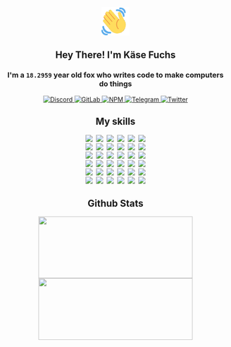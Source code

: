<div><p align=center><img src=./resources/images/wave.gif width=64px height=64px></p><h2 align=center>Hey There! I'm Käse Fuchs</h2><h3 align=center>I'm a <code>18.2959</code> year old fox who writes code to make computers do things</h3><p align=center><a href=https://discord.com/users/507526681125322772><img alt=Discord src="https://img.shields.io/badge/Discord-5865F2?logo=discord&logoColor=white&style=flat-square#612ce6f0ba8a36295692384dfc3ce0ca"> </a><a href=https://gitlab.com/kasefuchs><img alt=GitLab src="https://img.shields.io/badge/GitLab-330F63?logo=gitlab&logoColor=white&style=flat-square#612ce6f0ba8a36295692384dfc3ce0ca"> </a><a href=https://npmjs.com/~kasefuchs><img alt=NPM src="https://img.shields.io/badge/NPM-CB3837?logo=npm&logoColor=white&style=flat-square#612ce6f0ba8a36295692384dfc3ce0ca"> </a><a href=https://t.me/kasefuchs><img alt=Telegram src="https://img.shields.io/badge/Telegram-2CA5E0?logo=telegram&logoColor=white&style=flat-square#612ce6f0ba8a36295692384dfc3ce0ca"> </a><a href=https://twitter.com/kasefuchs><img alt=Twitter src="https://img.shields.io/badge/Twitter-1DA1F2?logo=twitter&logoColor=white&style=flat-square#612ce6f0ba8a36295692384dfc3ce0ca"></a></p><h2 align=center>My skills</h2><p align=center><a href=https://aws.amazon.com/ ><picture><source srcset="https://skillicons.dev/icons?i=aws&theme=dark#612ce6f0ba8a36295692384dfc3ce0ca" media="(prefers-color-scheme: dark)"><source srcset="https://skillicons.dev/icons?i=aws&theme=light#612ce6f0ba8a36295692384dfc3ce0ca" media="(prefers-color-scheme: light), (prefers-color-scheme: no-preference)"><img src="https://skillicons.dev/icons?i=aws&theme=light#612ce6f0ba8a36295692384dfc3ce0ca"></picture></a>&nbsp;&nbsp;<a href=https://en.wikipedia.org/wiki/Bash_(Unix_shell)><picture><source srcset="https://skillicons.dev/icons?i=bash&theme=dark#612ce6f0ba8a36295692384dfc3ce0ca" media="(prefers-color-scheme: dark)"><source srcset="https://skillicons.dev/icons?i=bash&theme=light#612ce6f0ba8a36295692384dfc3ce0ca" media="(prefers-color-scheme: light), (prefers-color-scheme: no-preference)"><img src="https://skillicons.dev/icons?i=bash&theme=light#612ce6f0ba8a36295692384dfc3ce0ca"></picture></a>&nbsp;&nbsp;<a href=https://discord.com/developers/docs><picture><source srcset="https://skillicons.dev/icons?i=bots&theme=dark#612ce6f0ba8a36295692384dfc3ce0ca" media="(prefers-color-scheme: dark)"><source srcset="https://skillicons.dev/icons?i=bots&theme=light#612ce6f0ba8a36295692384dfc3ce0ca" media="(prefers-color-scheme: light), (prefers-color-scheme: no-preference)"><img src="https://skillicons.dev/icons?i=bots&theme=light#612ce6f0ba8a36295692384dfc3ce0ca"></picture></a>&nbsp;&nbsp;<a href=https://www.cloudflare.com/ ><picture><source srcset="https://skillicons.dev/icons?i=cloudflare&theme=dark#612ce6f0ba8a36295692384dfc3ce0ca" media="(prefers-color-scheme: dark)"><source srcset="https://skillicons.dev/icons?i=cloudflare&theme=light#612ce6f0ba8a36295692384dfc3ce0ca" media="(prefers-color-scheme: light), (prefers-color-scheme: no-preference)"><img src="https://skillicons.dev/icons?i=cloudflare&theme=light#612ce6f0ba8a36295692384dfc3ce0ca"></picture></a>&nbsp;&nbsp;<a href=https://en.wikipedia.org/wiki/CSS><picture><source srcset="https://skillicons.dev/icons?i=css&theme=dark#612ce6f0ba8a36295692384dfc3ce0ca" media="(prefers-color-scheme: dark)"><source srcset="https://skillicons.dev/icons?i=css&theme=light#612ce6f0ba8a36295692384dfc3ce0ca" media="(prefers-color-scheme: light), (prefers-color-scheme: no-preference)"><img src="https://skillicons.dev/icons?i=css&theme=light#612ce6f0ba8a36295692384dfc3ce0ca"></picture></a>&nbsp;&nbsp;<a href=https://www.docker.com/ ><picture><source srcset="https://skillicons.dev/icons?i=docker&theme=dark#612ce6f0ba8a36295692384dfc3ce0ca" media="(prefers-color-scheme: dark)"><source srcset="https://skillicons.dev/icons?i=docker&theme=light#612ce6f0ba8a36295692384dfc3ce0ca" media="(prefers-color-scheme: light), (prefers-color-scheme: no-preference)"><img src="https://skillicons.dev/icons?i=docker&theme=light#612ce6f0ba8a36295692384dfc3ce0ca"></picture></a><br><a href=https://www.electronjs.org/ ><picture><source srcset="https://skillicons.dev/icons?i=electron&theme=dark#612ce6f0ba8a36295692384dfc3ce0ca" media="(prefers-color-scheme: dark)"><source srcset="https://skillicons.dev/icons?i=electron&theme=light#612ce6f0ba8a36295692384dfc3ce0ca" media="(prefers-color-scheme: light), (prefers-color-scheme: no-preference)"><img src="https://skillicons.dev/icons?i=electron&theme=light#612ce6f0ba8a36295692384dfc3ce0ca"></picture></a>&nbsp;&nbsp;<a href=https://expressjs.com/ ><picture><source srcset="https://skillicons.dev/icons?i=express&theme=dark#612ce6f0ba8a36295692384dfc3ce0ca" media="(prefers-color-scheme: dark)"><source srcset="https://skillicons.dev/icons?i=express&theme=light#612ce6f0ba8a36295692384dfc3ce0ca" media="(prefers-color-scheme: light), (prefers-color-scheme: no-preference)"><img src="https://skillicons.dev/icons?i=express&theme=light#612ce6f0ba8a36295692384dfc3ce0ca"></picture></a>&nbsp;&nbsp;<a href=https://www.figma.com/ ><picture><source srcset="https://skillicons.dev/icons?i=figma&theme=dark#612ce6f0ba8a36295692384dfc3ce0ca" media="(prefers-color-scheme: dark)"><source srcset="https://skillicons.dev/icons?i=figma&theme=light#612ce6f0ba8a36295692384dfc3ce0ca" media="(prefers-color-scheme: light), (prefers-color-scheme: no-preference)"><img src="https://skillicons.dev/icons?i=figma&theme=light#612ce6f0ba8a36295692384dfc3ce0ca"></picture></a>&nbsp;&nbsp;<a href=https://firebase.google.com/ ><picture><source srcset="https://skillicons.dev/icons?i=firebase&theme=dark#612ce6f0ba8a36295692384dfc3ce0ca" media="(prefers-color-scheme: dark)"><source srcset="https://skillicons.dev/icons?i=firebase&theme=light#612ce6f0ba8a36295692384dfc3ce0ca" media="(prefers-color-scheme: light), (prefers-color-scheme: no-preference)"><img src="https://skillicons.dev/icons?i=firebase&theme=light#612ce6f0ba8a36295692384dfc3ce0ca"></picture></a>&nbsp;&nbsp;<a href=https://flask.palletsprojects.com/ ><picture><source srcset="https://skillicons.dev/icons?i=flask&theme=dark#612ce6f0ba8a36295692384dfc3ce0ca" media="(prefers-color-scheme: dark)"><source srcset="https://skillicons.dev/icons?i=flask&theme=light#612ce6f0ba8a36295692384dfc3ce0ca" media="(prefers-color-scheme: light), (prefers-color-scheme: no-preference)"><img src="https://skillicons.dev/icons?i=flask&theme=light#612ce6f0ba8a36295692384dfc3ce0ca"></picture></a>&nbsp;&nbsp;<a href=https://cloud.google.com/ ><picture><source srcset="https://skillicons.dev/icons?i=gcp&theme=dark#612ce6f0ba8a36295692384dfc3ce0ca" media="(prefers-color-scheme: dark)"><source srcset="https://skillicons.dev/icons?i=gcp&theme=light#612ce6f0ba8a36295692384dfc3ce0ca" media="(prefers-color-scheme: light), (prefers-color-scheme: no-preference)"><img src="https://skillicons.dev/icons?i=gcp&theme=light#612ce6f0ba8a36295692384dfc3ce0ca"></picture></a><br><a href=https://git-scm.com/ ><picture><source srcset="https://skillicons.dev/icons?i=git&theme=dark#612ce6f0ba8a36295692384dfc3ce0ca" media="(prefers-color-scheme: dark)"><source srcset="https://skillicons.dev/icons?i=git&theme=light#612ce6f0ba8a36295692384dfc3ce0ca" media="(prefers-color-scheme: light), (prefers-color-scheme: no-preference)"><img src="https://skillicons.dev/icons?i=git&theme=light#612ce6f0ba8a36295692384dfc3ce0ca"></picture></a>&nbsp;&nbsp;<a href=https://github.com/ ><picture><source srcset="https://skillicons.dev/icons?i=github&theme=dark#612ce6f0ba8a36295692384dfc3ce0ca" media="(prefers-color-scheme: dark)"><source srcset="https://skillicons.dev/icons?i=github&theme=light#612ce6f0ba8a36295692384dfc3ce0ca" media="(prefers-color-scheme: light), (prefers-color-scheme: no-preference)"><img src="https://skillicons.dev/icons?i=github&theme=light#612ce6f0ba8a36295692384dfc3ce0ca"></picture></a>&nbsp;&nbsp;<a href=https://gitlab.com/ ><picture><source srcset="https://skillicons.dev/icons?i=gitlab&theme=dark#612ce6f0ba8a36295692384dfc3ce0ca" media="(prefers-color-scheme: dark)"><source srcset="https://skillicons.dev/icons?i=gitlab&theme=light#612ce6f0ba8a36295692384dfc3ce0ca" media="(prefers-color-scheme: light), (prefers-color-scheme: no-preference)"><img src="https://skillicons.dev/icons?i=gitlab&theme=light#612ce6f0ba8a36295692384dfc3ce0ca"></picture></a>&nbsp;&nbsp;<a href=https://www.heroku.com/ ><picture><source srcset="https://skillicons.dev/icons?i=heroku&theme=dark#612ce6f0ba8a36295692384dfc3ce0ca" media="(prefers-color-scheme: dark)"><source srcset="https://skillicons.dev/icons?i=heroku&theme=light#612ce6f0ba8a36295692384dfc3ce0ca" media="(prefers-color-scheme: light), (prefers-color-scheme: no-preference)"><img src="https://skillicons.dev/icons?i=heroku&theme=light#612ce6f0ba8a36295692384dfc3ce0ca"></picture></a>&nbsp;&nbsp;<a href=https://en.wikipedia.org/wiki/HTML><picture><source srcset="https://skillicons.dev/icons?i=html&theme=dark#612ce6f0ba8a36295692384dfc3ce0ca" media="(prefers-color-scheme: dark)"><source srcset="https://skillicons.dev/icons?i=html&theme=light#612ce6f0ba8a36295692384dfc3ce0ca" media="(prefers-color-scheme: light), (prefers-color-scheme: no-preference)"><img src="https://skillicons.dev/icons?i=html&theme=light#612ce6f0ba8a36295692384dfc3ce0ca"></picture></a>&nbsp;&nbsp;<a href=https://en.wikipedia.org/wiki/JavaScript><picture><source srcset="https://skillicons.dev/icons?i=js&theme=dark#612ce6f0ba8a36295692384dfc3ce0ca" media="(prefers-color-scheme: dark)"><source srcset="https://skillicons.dev/icons?i=js&theme=light#612ce6f0ba8a36295692384dfc3ce0ca" media="(prefers-color-scheme: light), (prefers-color-scheme: no-preference)"><img src="https://skillicons.dev/icons?i=js&theme=light#612ce6f0ba8a36295692384dfc3ce0ca"></picture></a><br><a href=https://en.wikipedia.org/wiki/Linux><picture><source srcset="https://skillicons.dev/icons?i=linux&theme=dark#612ce6f0ba8a36295692384dfc3ce0ca" media="(prefers-color-scheme: dark)"><source srcset="https://skillicons.dev/icons?i=linux&theme=light#612ce6f0ba8a36295692384dfc3ce0ca" media="(prefers-color-scheme: light), (prefers-color-scheme: no-preference)"><img src="https://skillicons.dev/icons?i=linux&theme=light#612ce6f0ba8a36295692384dfc3ce0ca"></picture></a>&nbsp;&nbsp;<a href=https://mui.com/ ><picture><source srcset="https://skillicons.dev/icons?i=materialui&theme=dark#612ce6f0ba8a36295692384dfc3ce0ca" media="(prefers-color-scheme: dark)"><source srcset="https://skillicons.dev/icons?i=materialui&theme=light#612ce6f0ba8a36295692384dfc3ce0ca" media="(prefers-color-scheme: light), (prefers-color-scheme: no-preference)"><img src="https://skillicons.dev/icons?i=materialui&theme=light#612ce6f0ba8a36295692384dfc3ce0ca"></picture></a>&nbsp;&nbsp;<a href=https://en.wikipedia.org/wiki/Markdown><picture><source srcset="https://skillicons.dev/icons?i=md&theme=dark#612ce6f0ba8a36295692384dfc3ce0ca" media="(prefers-color-scheme: dark)"><source srcset="https://skillicons.dev/icons?i=md&theme=light#612ce6f0ba8a36295692384dfc3ce0ca" media="(prefers-color-scheme: light), (prefers-color-scheme: no-preference)"><img src="https://skillicons.dev/icons?i=md&theme=light#612ce6f0ba8a36295692384dfc3ce0ca"></picture></a>&nbsp;&nbsp;<a href=https://www.mongodb.com/ ><picture><source srcset="https://skillicons.dev/icons?i=mongodb&theme=dark#612ce6f0ba8a36295692384dfc3ce0ca" media="(prefers-color-scheme: dark)"><source srcset="https://skillicons.dev/icons?i=mongodb&theme=light#612ce6f0ba8a36295692384dfc3ce0ca" media="(prefers-color-scheme: light), (prefers-color-scheme: no-preference)"><img src="https://skillicons.dev/icons?i=mongodb&theme=light#612ce6f0ba8a36295692384dfc3ce0ca"></picture></a>&nbsp;&nbsp;<a href=https://www.mysql.com/ ><picture><source srcset="https://skillicons.dev/icons?i=mysql&theme=dark#612ce6f0ba8a36295692384dfc3ce0ca" media="(prefers-color-scheme: dark)"><source srcset="https://skillicons.dev/icons?i=mysql&theme=light#612ce6f0ba8a36295692384dfc3ce0ca" media="(prefers-color-scheme: light), (prefers-color-scheme: no-preference)"><img src="https://skillicons.dev/icons?i=mysql&theme=light#612ce6f0ba8a36295692384dfc3ce0ca"></picture></a>&nbsp;&nbsp;<a href=https://nextjs.org/ ><picture><source srcset="https://skillicons.dev/icons?i=nextjs&theme=dark#612ce6f0ba8a36295692384dfc3ce0ca" media="(prefers-color-scheme: dark)"><source srcset="https://skillicons.dev/icons?i=nextjs&theme=light#612ce6f0ba8a36295692384dfc3ce0ca" media="(prefers-color-scheme: light), (prefers-color-scheme: no-preference)"><img src="https://skillicons.dev/icons?i=nextjs&theme=light#612ce6f0ba8a36295692384dfc3ce0ca"></picture></a><br><a href=https://nodejs.org/en/ ><picture><source srcset="https://skillicons.dev/icons?i=nodejs&theme=dark#612ce6f0ba8a36295692384dfc3ce0ca" media="(prefers-color-scheme: dark)"><source srcset="https://skillicons.dev/icons?i=nodejs&theme=light#612ce6f0ba8a36295692384dfc3ce0ca" media="(prefers-color-scheme: light), (prefers-color-scheme: no-preference)"><img src="https://skillicons.dev/icons?i=nodejs&theme=light#612ce6f0ba8a36295692384dfc3ce0ca"></picture></a>&nbsp;&nbsp;<a href=https://www.postgresql.org/ ><picture><source srcset="https://skillicons.dev/icons?i=postgres&theme=dark#612ce6f0ba8a36295692384dfc3ce0ca" media="(prefers-color-scheme: dark)"><source srcset="https://skillicons.dev/icons?i=postgres&theme=light#612ce6f0ba8a36295692384dfc3ce0ca" media="(prefers-color-scheme: light), (prefers-color-scheme: no-preference)"><img src="https://skillicons.dev/icons?i=postgres&theme=light#612ce6f0ba8a36295692384dfc3ce0ca"></picture></a>&nbsp;&nbsp;<a href=https://learn.microsoft.com/en-us/powershell/ ><picture><source srcset="https://skillicons.dev/icons?i=powershell&theme=dark#612ce6f0ba8a36295692384dfc3ce0ca" media="(prefers-color-scheme: dark)"><source srcset="https://skillicons.dev/icons?i=powershell&theme=light#612ce6f0ba8a36295692384dfc3ce0ca" media="(prefers-color-scheme: light), (prefers-color-scheme: no-preference)"><img src="https://skillicons.dev/icons?i=powershell&theme=light#612ce6f0ba8a36295692384dfc3ce0ca"></picture></a>&nbsp;&nbsp;<a href=https://www.python.org/ ><picture><source srcset="https://skillicons.dev/icons?i=py&theme=dark#612ce6f0ba8a36295692384dfc3ce0ca" media="(prefers-color-scheme: dark)"><source srcset="https://skillicons.dev/icons?i=py&theme=light#612ce6f0ba8a36295692384dfc3ce0ca" media="(prefers-color-scheme: light), (prefers-color-scheme: no-preference)"><img src="https://skillicons.dev/icons?i=py&theme=light#612ce6f0ba8a36295692384dfc3ce0ca"></picture></a>&nbsp;&nbsp;<a href=https://www.raspberrypi.org/ ><picture><source srcset="https://skillicons.dev/icons?i=raspberrypi&theme=dark#612ce6f0ba8a36295692384dfc3ce0ca" media="(prefers-color-scheme: dark)"><source srcset="https://skillicons.dev/icons?i=raspberrypi&theme=light#612ce6f0ba8a36295692384dfc3ce0ca" media="(prefers-color-scheme: light), (prefers-color-scheme: no-preference)"><img src="https://skillicons.dev/icons?i=raspberrypi&theme=light#612ce6f0ba8a36295692384dfc3ce0ca"></picture></a>&nbsp;&nbsp;<a href=https://reactjs.org/ ><picture><source srcset="https://skillicons.dev/icons?i=react&theme=dark#612ce6f0ba8a36295692384dfc3ce0ca" media="(prefers-color-scheme: dark)"><source srcset="https://skillicons.dev/icons?i=react&theme=light#612ce6f0ba8a36295692384dfc3ce0ca" media="(prefers-color-scheme: light), (prefers-color-scheme: no-preference)"><img src="https://skillicons.dev/icons?i=react&theme=light#612ce6f0ba8a36295692384dfc3ce0ca"></picture></a><br><a href=https://redux.js.org/ ><picture><source srcset="https://skillicons.dev/icons?i=redux&theme=dark#612ce6f0ba8a36295692384dfc3ce0ca" media="(prefers-color-scheme: dark)"><source srcset="https://skillicons.dev/icons?i=redux&theme=light#612ce6f0ba8a36295692384dfc3ce0ca" media="(prefers-color-scheme: light), (prefers-color-scheme: no-preference)"><img src="https://skillicons.dev/icons?i=redux&theme=light#612ce6f0ba8a36295692384dfc3ce0ca"></picture></a>&nbsp;&nbsp;<a href=https://en.wikipedia.org/wiki/Regular_expression><picture><source srcset="https://skillicons.dev/icons?i=regex&theme=dark#612ce6f0ba8a36295692384dfc3ce0ca" media="(prefers-color-scheme: dark)"><source srcset="https://skillicons.dev/icons?i=regex&theme=light#612ce6f0ba8a36295692384dfc3ce0ca" media="(prefers-color-scheme: light), (prefers-color-scheme: no-preference)"><img src="https://skillicons.dev/icons?i=regex&theme=light#612ce6f0ba8a36295692384dfc3ce0ca"></picture></a>&nbsp;&nbsp;<a href=https://en.wikipedia.org/wiki/Sass_(stylesheet_language)><picture><source srcset="https://skillicons.dev/icons?i=sass&theme=dark#612ce6f0ba8a36295692384dfc3ce0ca" media="(prefers-color-scheme: dark)"><source srcset="https://skillicons.dev/icons?i=sass&theme=light#612ce6f0ba8a36295692384dfc3ce0ca" media="(prefers-color-scheme: light), (prefers-color-scheme: no-preference)"><img src="https://skillicons.dev/icons?i=sass&theme=light#612ce6f0ba8a36295692384dfc3ce0ca"></picture></a>&nbsp;&nbsp;<a href=https://www.typescriptlang.org/ ><picture><source srcset="https://skillicons.dev/icons?i=ts&theme=dark#612ce6f0ba8a36295692384dfc3ce0ca" media="(prefers-color-scheme: dark)"><source srcset="https://skillicons.dev/icons?i=ts&theme=light#612ce6f0ba8a36295692384dfc3ce0ca" media="(prefers-color-scheme: light), (prefers-color-scheme: no-preference)"><img src="https://skillicons.dev/icons?i=ts&theme=light#612ce6f0ba8a36295692384dfc3ce0ca"></picture></a>&nbsp;&nbsp;<a href=https://unity.com/ ><picture><source srcset="https://skillicons.dev/icons?i=unity&theme=dark#612ce6f0ba8a36295692384dfc3ce0ca" media="(prefers-color-scheme: dark)"><source srcset="https://skillicons.dev/icons?i=unity&theme=light#612ce6f0ba8a36295692384dfc3ce0ca" media="(prefers-color-scheme: light), (prefers-color-scheme: no-preference)"><img src="https://skillicons.dev/icons?i=unity&theme=light#612ce6f0ba8a36295692384dfc3ce0ca"></picture></a>&nbsp;&nbsp;<a href=https://workers.cloudflare.com/ ><picture><source srcset="https://skillicons.dev/icons?i=workers&theme=dark#612ce6f0ba8a36295692384dfc3ce0ca" media="(prefers-color-scheme: dark)"><source srcset="https://skillicons.dev/icons?i=workers&theme=light#612ce6f0ba8a36295692384dfc3ce0ca" media="(prefers-color-scheme: light), (prefers-color-scheme: no-preference)"><img src="https://skillicons.dev/icons?i=workers&theme=light#612ce6f0ba8a36295692384dfc3ce0ca"></picture></a><br></p><h2 align=center>Github Stats</h2><p align=center><picture><source srcset="https://github-readme-stats-kasefuchs.vercel.app/api/?count_private=true&hide_border=true&hide_rank=true&line_height=20&hide_title=true&username=Kasefuchs&theme=dark#612ce6f0ba8a36295692384dfc3ce0ca" media="(prefers-color-scheme: dark)"><source srcset="https://github-readme-stats-kasefuchs.vercel.app/api/?count_private=true&hide_border=true&hide_rank=true&line_height=20&hide_title=true&username=Kasefuchs&theme=light#612ce6f0ba8a36295692384dfc3ce0ca" media="(prefers-color-scheme: light), (prefers-color-scheme: no-preference)"><img align=middle width=350 height=140 src="https://github-readme-stats-kasefuchs.vercel.app/api/?count_private=true&hide_border=true&hide_rank=true&line_height=20&hide_title=true&username=Kasefuchs&theme=light#612ce6f0ba8a36295692384dfc3ce0ca"></picture><picture><source srcset="https://github-readme-stats-kasefuchs.vercel.app/api/top-langs/?count_private=true&hide_border=true&layout=compact&username=Kasefuchs&theme=dark#612ce6f0ba8a36295692384dfc3ce0ca" media="(prefers-color-scheme: dark)"><source srcset="https://github-readme-stats-kasefuchs.vercel.app/api/top-langs/?count_private=true&hide_border=true&layout=compact&username=Kasefuchs&theme=light#612ce6f0ba8a36295692384dfc3ce0ca" media="(prefers-color-scheme: light), (prefers-color-scheme: no-preference)"><img align=middle width=350 height=140 src="https://github-readme-stats-kasefuchs.vercel.app/api/top-langs/?count_private=true&hide_border=true&layout=compact&username=Kasefuchs&theme=light#612ce6f0ba8a36295692384dfc3ce0ca"></picture></p><img src="https://hit.yhype.me/github/profile?user_id=64592097#612ce6f0ba8a36295692384dfc3ce0ca" alt=""></div>